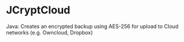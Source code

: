 JCryptCloud
===========

Java: Creates an encrypted backup using AES-256 for upload to Cloud networks (e.g. Owncloud, Dropbox)
